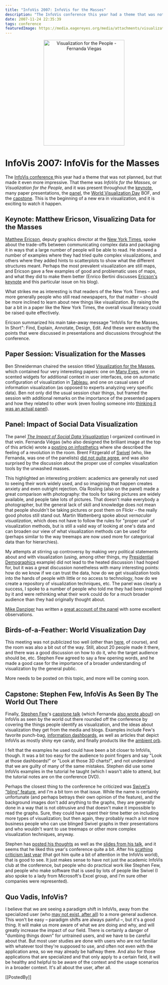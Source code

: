 ```yaml
---
title: "InfoVis 2007: InfoVis for the Masses"
description: "The InfoVis conference this year had a theme that was not planned, but that made it even more impressive. That theme was InfoVis for the Masses, or Visualization for the People, and it was present throughout the keynote, many paper presentations, the panel, the World Visualization Day BOF, and the capstone. This is the beginning of a new era in visualization, and it is exciting to watch it happen."
date: 2007-11-24 22:35:39
tags: conference
featuredImage: https://media.eagereyes.org/media/attachments/visualization-for-the-people-thumb.jpg
---
```


<p align="center"><img src="https://media.eagereyes.org/media/attachments/visualization-for-the-people-thumb.jpg" border="0" alt="Visualization for the People - Fernanda Viegas" width="258" height="338" /></p>

# InfoVis 2007: InfoVis for the Masses

The <a href="http://conferences.computer.org/infovis/infovis2007/">InfoVis conference </a>this year had a theme that was not planned, but that made it even more impressive. That theme was <em>InfoVis for the Masses</em>, or <em>Visualization for the People</em>, and it was present throughout the <a href="http://conferences.computer.org/infovis/infovis2007/keynote.html">keynote</a>, many paper presentations, the <a href="/blog/panel-social-data-visualization.html">panel</a>, the <a href="/blog/we-need-a-world-visualization-day.html">World Visualization Day</a> BOF, and the <a href="http://conferences.computer.org/infovis/infovis2007/capstone.html">capstone</a>. This is the beginning of a new era in visualization, and it is exciting to watch it happen.

## Keynote: Matthew Ericson, Visualizing Data for the Masses

<a href="http://ericson.net/">Matthew Ericson</a>, deputy graphics director at the <a href="http://nytimes.com/">New York Times</a>, spoke about the trade-offs between communicating complex data and packaging it in ways that a large number of people will be able to read. He showed a number of examples where they had tried quite complex visualizations, and others where they added hints to scatterplots to show what the different structures meant. Perhaps the most prevalent visualization are still maps, and Ericson gave a few examples of good and problematic uses of maps, and what they did to make them better (Enrico Bertini discusses <a href="http://diuf.unifr.ch/people/bertinie/visuale/2007/11/matthew_ericsons_infovis_keyno_1.html">Ericson's keynote</a> and this particular issue on his blog).

What strikes me as interesting is that readers of the New York Times &ndash; and more generally people who still read newspapers, for that matter &ndash; should be more inclined to learn about new things like visualization. By raising the bar a bit in a paper like the New York Times, the overall visual literacy could be raised quite effectively.

Ericson summarized his main take-away message "InfoVis for the Masses, In Short": Find, Explain, Annotate, Design, Edit. And these were exactly the points that were discussed in presentations and discussions throughout the conference.

## Paper Session: Visualization for the Masses

Ben Shneiderman chaired the session titled <a href="http://conferences.computer.org/infovis/infovis2007/papers.html#masses">Visualization for the Masses</a>, which contained four very interesting papers: one on <a href="http://www.many-eyes.com/">Many Eyes</a>, one on scented widgets for additional context in user interfaces, one on automatic configuration of visualization in <a href="http://www.tableausoftware.com/">Tableau</a>, and one on casual uses of information visualization (as opposed to experts analyzing very specific data). Ben not only did the usual session chair things, but framed the session with additional remarks on the importance of the presented papers and how they related to other work (even fooling someone into <a href="http://visualmethods.blogspot.com/2007/11/infovis-impressions-part-2-infovis-for.html">thinking it was an actual panel</a>).

## Panel: Impact of Social Data Visualization

The panel <em><a href="/blog/panel-social-data-visualization.html">The Impact of Social Data Visualization</a></em> I organized continued in that vein. Fernanda Vi&eacute;gas (who also designed the brilliant image at the top of this article) wrote a <a href="http://infosthetics.com/archives/2007/10/the_impact_of_social_data_visualization_infovis_workshop.html">posting on infosthetics</a> where she described the feeling of a revolution in the room. Brent Fitzgerald of <a href="http://www.swivel.com/">Swivel</a> (who, like Fernanda, was one of the panelists) <a href="http://blog.brentfitzgerald.com/2007/11/infovis-followup/">did not quite agree</a>, and was also surprised by the discussion about the proper use of complex visualization tools by the unwashed masses.

This highlighted an interesting problem: academics are generally not used to seeing their work widely used, and so imagining that happen creates anxiety and even outright rejection. Ola Rosling (also on the panel) made a great comparison with photography: the tools for taking pictures are widely available, and people take lots of pictures. That doesn't make everybody a photographer, but the general lack of skill and knowledge does not mean that people shouldn't be taking pictures or post them on Flickr &ndash; the really good photos still stand out. Martin Wattenberg spoke about <em>vernacular visualization</em>, which does not have to follow the rules for "proper use" of visualization methods, but is still a valid way of looking at one's data and can broaden our view of what visualization methods can be used for (perhaps similar to the way treemaps are now used more for categorical data than for hierarchies).

My attempts at stirring up controversy by making very political statements about and with visualization (using, among other things, my <a href="/Applications/PresidentialDemographics.html">Presidential Demographics</a> example) did not lead to the heated discussion I had hoped for, but it was a great discussion nonetheless with many interesting points: how do we know if we can trust the data, how do we get visualization tools into the hands of people with little or no access to technology, how do we create a repository of visualization techniques, etc. The panel was clearly a success, I spoke to a number of people who told me they had been inspired by it and were rethinking what their work could do for a much broader audience than they had originally thought about.

<a href="http://visualmethods.blogspot.com/">Mike Danziger</a> has written a <a href="http://visualmethods.blogspot.com/2007/11/infovis-impressions-part-3-impact-of.html">great account of the panel</a> with some excellent observations.

## Birds-of-a-Feather: World Visualization Day

This meeting was not publicized too well (other than <a href="/blog/further-steps-world-visualization-day.html">here</a>, of course), and the room was also a bit out of the way. Still, about 20 people made it there, and there was a good discussion on how to do it, who the target audience should be, etc. Stephen Few agreed to say a few opening words, and he made a good case for the importance of a broader understanding of visualization by the general public.

More needs to be posted on this topic, and more will be coming soon.

## Capstone: Stephen Few, InfoVis As Seen By The World Out There <br />

Finally, <a href="http://perceptualedge.com/blog/">Stephen Few</a>'s <a href="http://conferences.computer.org/infovis/infovis2007/capstone.html">capstone talk</a> (which Fernanda <a href="http://infosthetics.com/archives/2007/11/stephen_few_infovis_2007_capstone.html">also wrote about</a>) on InfoVis as seen by the world out there rounded off the conference by covering the things people identify as visualization, and the ideas about visualization they get from the media and blogs. Examples include Few's favorite punch-bag, <a href="http://www.perceptualedge.com/blog/?p=102">information dashboards</a>, as well as articles that depict InfoVis as mostly shiny eye candy, and finally products like the <a href="http://www.perceptualedge.com/blog/?p=171">ambient orb</a>.

I felt that the examples he used could have been a bit closer to InfoVis, though. It was a bit too easy for the audience to point fingers and say "Look at those dashboards!" or "Look at those 3D charts!", and not understand that we are guilty of many of the same mistakes. Stephen did use some InfoVis examples in the tutorial he taught (which I wasn't able to attend, but the tutorial notes are on the conference DVD).

Perhaps the closest thing to the conference he criticized was <a href="http://www.perceptualedge.com/blog/?p=98">Swivel's "bling" feature</a>, and I'm a bit torn on that issue. While the name is certainly unfortunate (and perhaps betrays their own opinion of the feature), and the background images don't add anything to the graphs, they are generally done in a way that is not obtrusive and that doesn't make it impossible to read the graphs. Sure, they could have spent their time better on including more types of visualization; but then again, they probably reach a lot more business people who can use blinged Swivel graphs in their presentations and who wouldn't want to use treemaps or other more complex visualization techniques, anyway.

Stephen has <a href="http://www.perceptualedge.com/blog/?p=174">posted his thoughts</a> as well as the <a href="http://www.perceptualedge.com/articles/11-13-07.pdf">slides from his talk</a>, and it seems that he liked this year's conference quite a bit. After his <a href="http://www.perceptualedge.com/blog/?p=10">scathing criticism last year</a> (that got him quite a bit of attention in the InfoVis world), that is good to see. It just makes sense to have not just the academic InfoVis club at the conference, but people who do practical work like Stephen Few, and people who make software that is used by lots of people like Swivel (I also spoke to a lady from Microsoft's Excel group, and I'm sure other companies were represented).

## Quo Vadis, InfoVis?

I believe that we are seeing a paradigm shift in InfoVIs, away from the specialized user (who <a href="/blog/rethinking-the-user.html">may not exist, after all</a>) to a more general audience. This won't be easy &ndash; paradigm shifts are always painful &ndash;, but it's a good thing. It will make us more aware of what we are doing and why, and will greatly increase the impact of our field. There is certainly a danger of "dumbing things down" for untrained users, and we have to be careful about that. But most user studies are done with users who are not familiar with whatever tool they're supposed to use, and often not even with the application area, so we may already be halfway there. And also for those applications that are specialized and that only apply to a certain field, it will be healthy and helpful to be aware of the context and the usage scenarios in a broader context. It's all about the user, after all.

[[PostedBy]]

